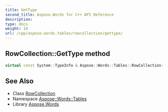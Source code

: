```yaml
---
title: GetType
second_title: Aspose.Words for C++ API Reference
description: 
type: docs
weight: 14
url: /cpp/aspose.words.tables/rowcollection/gettype/
---
```

## RowCollection::GetType method




```cpp
virtual const System::TypeInfo & Aspose::Words::Tables::RowCollection::GetType() const override
```

## See Also

* Class [RowCollection](../)
* Namespace [Aspose::Words::Tables](../../)
* Library [Aspose.Words](../../../)
